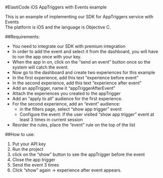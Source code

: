 #ElastiCode iOS AppTriggers with Events example

This is an example of implementing our SDK for AppTriggers service with Events  
The platform is iOS and the language is Objective C.

##Requirements:

- You need to integrate our SDK with premium integration
- In order to add the event and select it from the dashboard, you will have to run the app once with your key.
- When the app in on, click on the “send an event” button once so the system will catch the event.
- Now go to the dashboard and create two experiences for this example
- In the first experience, add this text “experience before event”
- In the second experience, add this text “experience after event”
- Add an appTrigger, name it “appTriggerAfterEvent”
- Attach the experiences you created to the appTrigger
- Add an “apply to all” audience for the first experience.
- For the second experience, add an “event” audience:
     - in the filters page, select “show app trigger” event
     - Configure the event: if the user visited “show app trigger” event at least 3 times in current session
- Reorder the rules, place the “event” rule on the top of the list

##How to use:

1) Put your API key  
2) Run the project    
3) click on the “show” button to see the appTrigger before the event  
4) Close the app trigger  
5) Send the event 3 times   
6) Click “show” again -> experience after event appears.